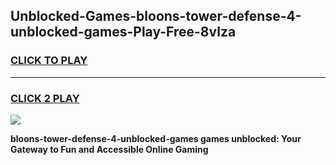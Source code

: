 
## Unblocked-Games-bloons-tower-defense-4-unblocked-games-Play-Free-8vlza
<h3>
<a href="https://premium76.site?title=bloons-tower-defense-4-unblocked-games&ref=18A">CLICK TO PLAY</a></h3>
<hr>

<h3>
<a href="https://premium76.site?title=bloons-tower-defense-4-unblocked-games&ref=18A">CLICK 2 PLAY</a>
  
</h3>

<a href="https://premium76.site?title=bloons-tower-defense-4-unblocked-games&ref=18A"><img src="https://clearcache.store/games.png"></a>


**bloons-tower-defense-4-unblocked-games games unblocked: Your Gateway to Fun and Accessible Online Gaming**
